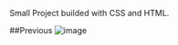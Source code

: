 Small Project builded with CSS and HTML.

##Previous
![image](https://github.com/user-attachments/assets/d2e30256-9804-4dbe-8697-fcb3cd7f4a92)
